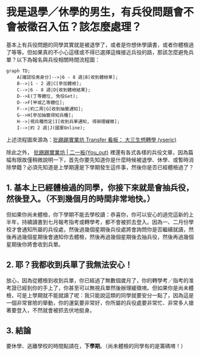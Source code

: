 # 我是退學／休學的男生，有兵役問題會不會被徵召入伍？該怎麼處理？

基本上有兵役問題的同學其實就是被退學了，或者是你想休學讀書，或者你體檢過了等等。但如果真的不小心這樣或不得已選擇這條接近兵役的路，那該怎麼避免兵單？以下為報名與兵役相關時間流程圖：

```mermaid
graph TD;
    A[確認役男身分]-->|6 - 8 週|B[收到體檢單];
    B-->|1 - 2 週|C[參加體檢];
    C-->|6 - 8 週|D{收到體檢結果};
    D-->E(丁等體位, 免役Get);
    D-->F[甲或乙等體位];
    F-->|約二周|G[收到抽籤通知];
    G-->H[參加抽籤得知兵種];
    H-->|視兵種而定|I[收到兵單通知, 得辦理緩徵];
    I-->|約 2 週|J(國軍Online);
```

上述流程圖來源為：[批踢踢實業坊 Transfer 看板： 大三生想轉學 (yseric)](https://www.ptt.cc/bbs/Transfer/M.1200505723.A.DBE.html)

除此之外， [批踢踢實業坊 | 二一板(You_out)](https://www.ptt.cc/bbs/You_out/index.html) 裡還有各式各樣的兵役文章，因為篇幅有限故僅稍微說明一下，首先你要先知道你是什麼時候被退學、休學、或暫時消除學籍？必須先知道是上學期還是下學期發生這件事，然後你是否已經體檢過了？

## 1. 基本上已經體檢過的同學，你接下來就是會抽兵役，然後登入。（不到幾個月的時間非常地快。）

但如果你尚未體檢，你下學期不能去學校讀：恭喜你，你可以安心的過完這新的上半年，持續讀書到七月報考指考或轉學考，都不會被抓去登入。因為一、二月份學校才會通知所屬的兵役處，然後過幾個星期後兵役處將會詢問你是否繼續就讀，然後再過幾個星期後會通知你去體檢，然後再過幾個星期後去抽兵役，然後再過幾個星期後你將會收到兵單。

## 2. 耶？我都收到兵單了我無法安心！
放心，因為從體檢到收到兵單，你已經過了無數個歲月了，你的轉學考／指考的准考證已經到你的手上了，你甚至可以無視兵單然後辦理緩徵唷。但如果你是尚未體檢，可是上學期就不能就讀了呢：我只能說這類的同學就要安分一點了，因為這是一個非常冒險的舉動，你的運氣要非常好，你所屬的兵役處要非常忙、非常多人搶著要登入，不然就會被抓去伏地挺身。

## 3. 結論
要休學、逃離學校的時間點請在，**下學期**。（尚未體檢的同學有的是籌碼唷！）